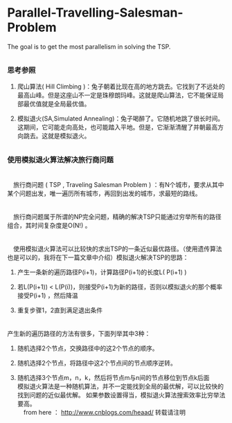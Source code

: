 # Parallel-Travelling-Salesman-Problem
The goal is to get the most parallelism in solving the TSP.
######
### 思考参照
1. 爬山算法( Hill Climbing )：兔子朝着比现在高的地方跳去。它找到了不远处的最高山峰。但是这座山不一定是珠穆朗玛峰。这就是爬山算法，它不能保证局部最优值就是全局最优值。

2. 模拟退火(SA,Simulated Annealing)：兔子喝醉了。它随机地跳了很长时间。这期间，它可能走向高处，也可能踏入平地。但是，它渐渐清醒了并朝最高方向跳去。这就是模拟退火。

######



### 使用模拟退火算法解决旅行商问题

　<br>　旅行商问题 ( TSP , Traveling Salesman Problem ) ：有N个城市，要求从其中某个问题出发，唯一遍历所有城市，再回到出发的城市，求最短的路线。

　<br>　旅行商问题属于所谓的NP完全问题，精确的解决TSP只能通过穷举所有的路径组合，其时间复杂度是O(N!) 。

　<br>　使用模拟退火算法可以比较快的求出TSP的一条近似最优路径。（使用遗传算法也是可以的，我将在下一篇文章中介绍）模拟退火解决TSP的思路：

1. 产生一条新的遍历路径P(i+1)，计算路径P(i+1)的长度L( P(i+1) )

2. 若L(P(i+1)) < L(P(i))，则接受P(i+1)为新的路径，否则以模拟退火的那个概率接受P(i+1) ，然后降温

3. 重复步骤1，2直到满足退出条件

　　<br> 产生新的遍历路径的方法有很多，下面列举其中3种：

1. 随机选择2个节点，交换路径中的这2个节点的顺序。

2. 随机选择2个节点，将路径中这2个节点间的节点顺序逆转。

3. 随机选择3个节点m，n，k，然后将节点m与n间的节点移位到节点k后面
<br> 模拟退火算法是一种随机算法，并不一定能找到全局的最优解，可以比较快的找到问题的近似最优解。 如果参数设置得当，模拟退火算法搜索效率比穷举法要高。
<br> 　from here ： http://www.cnblogs.com/heaad/   转载请注明

